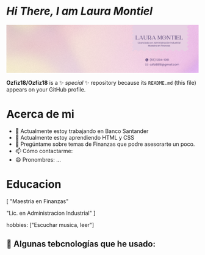 
# **_Hi There, I am Laura Montiel_**

![header](/LauraMontiel.png)

**Ozfiz18/Ozfiz18** is a ✨ _special_ ✨ repository because its `README.md` (this file) appears on your GitHub profile.

# **Acerca de mi**

- 🔭 Actualmente estoy trabajando en Banco Santander
- 🌱 Actualmente estoy aprendiendo HTML y CSS
- 💬 Pregúntame sobre temas de Finanzas que podre asesorarte un poco.
- 📫 Cómo contactarme: 
- 😄 Pronombres: ...

# **Educacion**
  [
  "Maestria en Finanzas"
  
  "Lic. en Administracion Industrial"
  ]

  hobbies: ["Escuchar musica, leer"]

 ## 🎯 **Algunas tebcnologías que he usado:**
